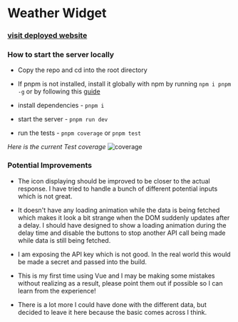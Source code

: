 # Weather Widget

### [visit deployed website](https://jordanfox1.github.io/weather-widget/)
### How to start the server locally
* Copy the repo and cd into the root directory

* If pnpm is not installed, install it globally with npm by running `npm i pnpm -g` or by following this [guide](https://pnpm.io/installation)

* install dependencies -  `pnpm i`

* start the server -  `pnpm run dev`

* run the tests -  `pnpm coverage` or `pnpm test`

*Here is the current Test coverage* ![coverage](./src/assets/coverage.png)
### Potential Improvements
* The icon displaying should be improved to be closer to the actual response. I have tried to handle a bunch of different potential inputs which is not great.

* It doesn't have any loading animation while the data is being fetched which makes it look a bit strange when the DOM suddenly updates after a delay. I should have designed to show a loading animation during the delay time and disable the buttons to stop another API call being made while data is still being fetched.

* I am exposing the API key which is not good. In the real world this would be made a secret and passed into the build.

* This is my first time using Vue and I may be making some mistakes without realizing as a result, please point them out if possible so I can learn from the experience!

* There is a lot more I could have done with the different data, but decided to leave it here because the basic comes across I think.
